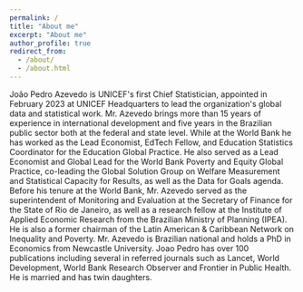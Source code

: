 ```yaml
---
permalink: /
title: "About me"
excerpt: "About me"
author_profile: true
redirect_from: 
  - /about/
  - /about.html
---
```


João Pedro Azevedo  is UNICEF's first Chief Statistician, appointed in February 2023 at UNICEF Headquarters to lead the organization's global data and statistical work. Mr. Azevedo brings more than 15 years of experience in international development and five years in the Brazilian public sector both at the federal and state level. While at the World Bank he has worked as the Lead Economist, EdTech Fellow, and Education Statistics Coordinator for the Education Global Practice. He also served as a Lead Economist and Global Lead for the World Bank Poverty and Equity Global Practice, co-leading the Global Solution Group on Welfare Measurement and Statistical Capacity for Results, as well as the Data for Goals agenda. Before his tenure at the World Bank, Mr. Azevedo served as the superintendent of Monitoring and Evaluation at the Secretary of Finance for the State of Rio de Janeiro, as well as a research fellow at the Institute of Applied Economic Research from the Brazilian Ministry of Planning (IPEA). He is also a former chairman of the Latin American & Caribbean Network on Inequality and Poverty. Mr. Azevedo is Brazilian national and holds a PhD in Economics from Newcastle University. Joao Pedro has over 100 publications including several in referred journals such as Lancet, World Development, World Bank Research Observer and Frontier in Public Health. He is married and has twin daughters.